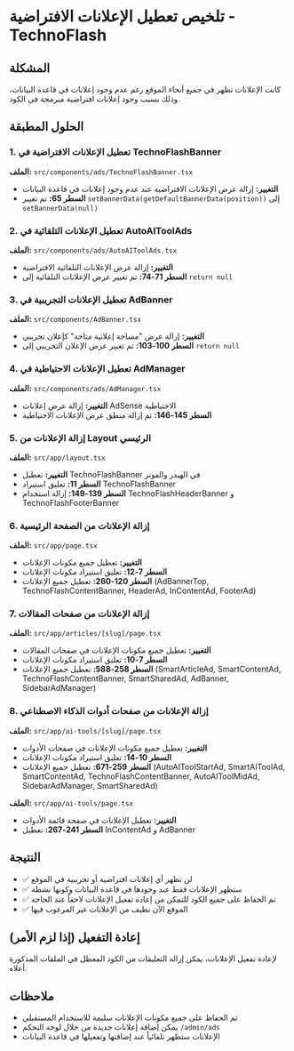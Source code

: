 # تلخيص تعطيل الإعلانات الافتراضية - TechnoFlash

## المشكلة
كانت الإعلانات تظهر في جميع أنحاء الموقع رغم عدم وجود إعلانات في قاعدة البيانات، وذلك بسبب وجود إعلانات افتراضية مبرمجة في الكود.

## الحلول المطبقة

### 1. تعطيل الإعلانات الافتراضية في TechnoFlashBanner
**الملف:** `src/components/ads/TechnoFlashBanner.tsx`
- **التغيير:** إزالة عرض الإعلانات الافتراضية عند عدم وجود إعلانات في قاعدة البيانات
- **السطر 65:** تم تغيير `setBannerData(getDefaultBannerData(position))` إلى `setBannerData(null)`

### 2. تعطيل الإعلانات التلقائية في AutoAIToolAds
**الملف:** `src/components/ads/AutoAIToolAds.tsx`
- **التغيير:** إزالة عرض الإعلانات التلقائية الافتراضية
- **السطر 71-74:** تم تغيير عرض الإعلانات التلقائية إلى `return null`

### 3. تعطيل الإعلانات التجريبية في AdBanner
**الملف:** `src/components/AdBanner.tsx`
- **التغيير:** إزالة عرض "مساحة إعلانية متاحة" كإعلان تجريبي
- **السطر 100-103:** تم تغيير عرض الإعلان التجريبي إلى `return null`

### 4. تعطيل الإعلانات الاحتياطية في AdManager
**الملف:** `src/components/ads/AdManager.tsx`
- **التغيير:** إزالة عرض إعلانات AdSense الاحتياطية
- **السطر 145-146:** تم إزالة منطق عرض الإعلانات الاحتياطية

### 5. إزالة الإعلانات من Layout الرئيسي
**الملف:** `src/app/layout.tsx`
- **التغيير:** تعطيل TechnoFlashBanner في الهيدر والفوتر
- **السطر 11:** تعليق استيراد TechnoFlashBanner
- **السطر 139-149:** إزالة استخدام TechnoFlashHeaderBanner و TechnoFlashFooterBanner

### 6. إزالة الإعلانات من الصفحة الرئيسية
**الملف:** `src/app/page.tsx`
- **التغيير:** تعطيل جميع مكونات الإعلانات
- **السطر 7-12:** تعليق استيراد مكونات الإعلانات
- **السطر 120-260:** تعطيل جميع الإعلانات (AdBannerTop, TechnoFlashContentBanner, HeaderAd, InContentAd, FooterAd)

### 7. إزالة الإعلانات من صفحات المقالات
**الملف:** `src/app/articles/[slug]/page.tsx`
- **التغيير:** تعطيل جميع مكونات الإعلانات في صفحات المقالات
- **السطر 7-10:** تعليق استيراد مكونات الإعلانات
- **السطر 258-588:** تعطيل جميع الإعلانات (SmartArticleAd, SmartContentAd, TechnoFlashContentBanner, SmartSharedAd, AdBanner, SidebarAdManager)

### 8. إزالة الإعلانات من صفحات أدوات الذكاء الاصطناعي
**الملف:** `src/app/ai-tools/[slug]/page.tsx`
- **التغيير:** تعطيل جميع مكونات الإعلانات في صفحات الأدوات
- **السطر 10-14:** تعليق استيراد مكونات الإعلانات
- **السطر 259-671:** تعطيل جميع الإعلانات (AutoAIToolStartAd, SmartAIToolAd, SmartContentAd, TechnoFlashContentBanner, AutoAIToolMidAd, SidebarAdManager, SmartSharedAd)

**الملف:** `src/app/ai-tools/page.tsx`
- **التغيير:** تعطيل الإعلانات في صفحة قائمة الأدوات
- **السطر 241-267:** تعطيل InContentAd و AdBanner

## النتيجة
- ✅ لن تظهر أي إعلانات افتراضية أو تجريبية في الموقع
- ✅ ستظهر الإعلانات فقط عند وجودها في قاعدة البيانات وكونها نشطة
- ✅ تم الحفاظ على جميع الكود للتمكن من إعادة تفعيل الإعلانات لاحقاً عند الحاجة
- ✅ الموقع الآن نظيف من الإعلانات غير المرغوب فيها

## إعادة التفعيل (إذا لزم الأمر)
لإعادة تفعيل الإعلانات، يمكن إزالة التعليقات من الكود المعطل في الملفات المذكورة أعلاه.

## ملاحظات
- تم الحفاظ على جميع مكونات الإعلانات سليمة للاستخدام المستقبلي
- يمكن إضافة إعلانات جديدة من خلال لوحة التحكم `/admin/ads`
- الإعلانات ستظهر تلقائياً عند إضافتها وتفعيلها في قاعدة البيانات
